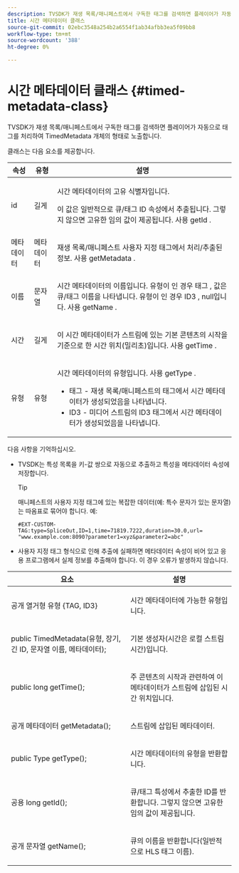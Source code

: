 ```yaml
---
description: TVSDK가 재생 목록/매니페스트에서 구독한 태그를 검색하면 플레이어가 자동으로 태그를 처리하여 TimedMetadata 개체의 형태로 노출합니다.
title: 시간 메타데이터 클래스
source-git-commit: 02ebc3548a254b2a6554f1ab34afbb3ea5f09bb8
workflow-type: tm+mt
source-wordcount: '388'
ht-degree: 0%

---
```


# 시간 메타데이터 클래스 {#timed-metadata-class}

TVSDK가 재생 목록/매니페스트에서 구독한 태그를 검색하면 플레이어가 자동으로 태그를 처리하여 TimedMetadata 개체의 형태로 노출합니다.

클래스는 다음 요소를 제공합니다.

<table id="table_FFC56AC5B1E04DA99C9309C0223ABA90"> 
 <thead> 
  <tr> 
   <th colname="col1" class="entry"><b> 속성 </b></th> 
   <th colname="col02" class="entry"> <b> 유형 </b></th> 
   <th colname="col2" class="entry"> <b> 설명 </b> </th> 
  </tr> 
 </thead>
 <tbody> 
  <tr> 
   <td colname="col1"> <span class="codeph"> id </span> </td> 
   <td colname="col02"> 길게 </td> 
   <td colname="col2"> <p>시간 메타데이터의 고유 식별자입니다. </p> <p>이 값은 일반적으로 큐/태그 ID 속성에서 추출됩니다. 그렇지 않으면 고유한 임의 값이 제공됩니다. 사용 <span class="codeph"> getId </span>. </p> </td> 
  </tr> 
  <tr> 
   <td colname="col1"> <span class="codeph"> 메타데이터 </span> </td> 
   <td colname="col02"> 메타데이터 </td> 
   <td colname="col2"> <p>재생 목록/매니페스트 사용자 지정 태그에서 처리/추출된 정보. 사용 <span class="codeph"> getMetadata </span>. </p> </td> 
  </tr> 
  <tr> 
   <td colname="col1"> <span class="codeph"> 이름 </span> </td> 
   <td colname="col02"> 문자열 </td> 
   <td colname="col2"> <p>시간 메타데이터의 이름입니다. 유형이 인 경우 <span class="codeph"> 태그 </span>, 값은 큐/태그 이름을 나타냅니다. 유형이 인 경우 <span class="codeph"> ID3 </span>, null입니다. 사용 <span class="codeph"> getName </span>. </p> </td> 
  </tr> 
  <tr> 
   <td colname="col1"> <span class="codeph"> 시간 </span> </td> 
   <td colname="col02"> 길게 </td> 
   <td colname="col2"> <p>이 시간 메타데이터가 스트림에 있는 기본 콘텐츠의 시작을 기준으로 한 시간 위치(밀리초)입니다. 사용 <span class="codeph"> getTime </span>. </p> </td> 
  </tr> 
  <tr> 
   <td colname="col1"> <span class="codeph"> 유형 </span> </td> 
   <td colname="col02"> 유형 </td> 
   <td colname="col2"> <p>시간 메타데이터의 유형입니다. 사용 <span class="codeph"> getType </span>. 
     <ul id="ul_70FBFB33E9F846D8B38592560CCE9560"> 
      <li id="li_739D30561BFB4D9B97DF212E4880BA2C">태그 - 재생 목록/매니페스트의 태그에서 시간 메타데이터가 생성되었음을 나타냅니다. </li> 
      <li id="li_E785E1DEF1CC4D9DBE7764E5D05EFAFC">ID3 - 미디어 스트림의 ID3 태그에서 시간 메타데이터가 생성되었음을 나타냅니다. </li> 
     </ul> </p> </td> 
  </tr> 
 </tbody> 
</table>

<!--<a id="section_737CC47997F74F80A3C5C6171ADE120E"></a>-->

다음 사항을 기억하십시오.

* TVSDK는 특성 목록을 키-값 쌍으로 자동으로 추출하고 특성을 메타데이터 속성에 저장합니다.

  >[!TIP]
  >
  >매니페스트의 사용자 지정 태그에 있는 복잡한 데이터(예: 특수 문자가 있는 문자열)는 따옴표로 묶어야 합니다. 예:
  >
  >```
  >#EXT-CUSTOM-TAG:type=SpliceOut,ID=1,time=71819.7222,duration=30.0,url= 
  >"www.example.com:8090?parameter1=xyz&parameter2=abc"
  >```
  >

* 사용자 지정 태그 형식으로 인해 추출에 실패하면 메타데이터 속성이 비어 있고 응용 프로그램에서 실제 정보를 추출해야 합니다. 이 경우 오류가 발생하지 않습니다.

<table id="table_1BAE98BF23F641A3A5709EBE37B327F6"> 
 <thead> 
  <tr> 
   <th colname="col1" class="entry"> <b>요소 </b></th> 
   <th colname="col2" class="entry"> <b>설명</b></th> 
  </tr> 
 </thead>
 <tbody> 
  <tr> 
   <td colname="col1"> <span class="codeph"> 공개 열거형 유형 {TAG, ID3} </span> </td> 
   <td colname="col2"> <p>시간 메타데이터에 가능한 유형입니다. </p> </td> 
  </tr> 
  <tr> 
   <td colname="col1"> <span class="codeph"> public TimedMetadata(유형, 장기, 긴 ID, 문자열 이름, 메타데이터); </span> </td> 
   <td colname="col2"> <p>기본 생성자(시간은 로컬 스트림 시간)입니다. </p> </td> 
  </tr> 
  <tr> 
   <td colname="col1"> <span class="codeph"> public long getTime(); </span> </td> 
   <td colname="col2"> <p>주 콘텐츠의 시작과 관련하여 이 메타데이터가 스트림에 삽입된 시간 위치입니다. </p> </td> 
  </tr> 
  <tr> 
   <td colname="col1"> <span class="codeph"> 공개 메타데이터 getMetadata(); </span> </td> 
   <td colname="col2"> <p>스트림에 삽입된 메타데이터. </p> </td> 
  </tr> 
  <tr> 
   <td colname="col1"> <span class="codeph"> public Type getType(); </span> </td> 
   <td colname="col2"> <p>시간 메타데이터의 유형을 반환합니다. </p> </td> 
  </tr> 
  <tr> 
   <td colname="col1"> <span class="codeph"> 공용 long getId(); </span> </td> 
   <td colname="col2"> <p>큐/태그 특성에서 추출한 ID를 반환합니다. 그렇지 않으면 고유한 임의 값이 제공됩니다. </p> </td> 
  </tr> 
  <tr> 
   <td colname="col1"> <span class="codeph"> 공개 문자열 getName(); </span> </td> 
   <td colname="col2"> <p>큐의 이름을 반환합니다(일반적으로 HLS 태그 이름). </p> </td> 
  </tr> 
 </tbody> 
</table>
